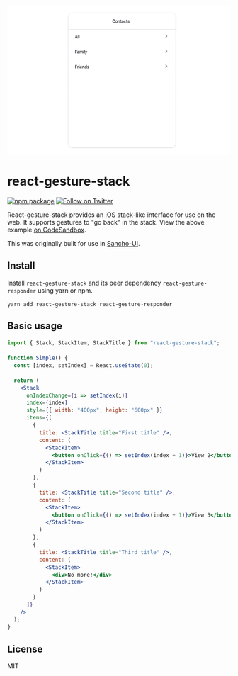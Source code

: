 <div align="center">
 <img 
    max-width="300px"
    alt="A demo showing views being swiped left and right."
     src="https://raw.githubusercontent.com/bmcmahen/react-gesture-stack/master/demo.gif">
</div>

# react-gesture-stack

[![npm package](https://img.shields.io/npm/v/react-gesture-stack/latest.svg)](https://www.npmjs.com/package/react-gesture-stack)
[![Follow on Twitter](https://img.shields.io/twitter/follow/benmcmahen.svg?style=social&logo=twitter)](https://twitter.com/intent/follow?screen_name=benmcmahen)

React-gesture-stack provides an iOS stack-like interface for use on the web. It supports gestures to "go back" in the stack. View the above example [on CodeSandbox](https://codesandbox.io/embed/damp-monad-ukvcu).

This was originally built for use in [Sancho-UI](https://github.com/bmcmahen/sancho).

## Install

Install `react-gesture-stack` and its peer dependency `react-gesture-responder` using yarn or npm.

```
yarn add react-gesture-stack react-gesture-responder
```

## Basic usage

```jsx
import { Stack, StackItem, StackTitle } from "react-gesture-stack";

function Simple() {
  const [index, setIndex] = React.useState(0);

  return (
    <Stack
      onIndexChange={i => setIndex(i)}
      index={index}
      style={{ width: "400px", height: "600px" }}
      items={[
        {
          title: <StackTitle title="First title" />,
          content: (
            <StackItem>
              <button onClick={() => setIndex(index + 1)}>View 2</button>
            </StackItem>
          )
        },
        {
          title: <StackTitle title="Second title" />,
          content: (
            <StackItem>
              <button onClick={() => setIndex(index + 1)}>View 3</button>
            </StackItem>
          )
        },
        {
          title: <StackTitle title="Third title" />,
          content: (
            <StackItem>
              <div>No more!</div>
            </StackItem>
          )
        }
      ]}
    />
  );
}
```

## License

MIT
